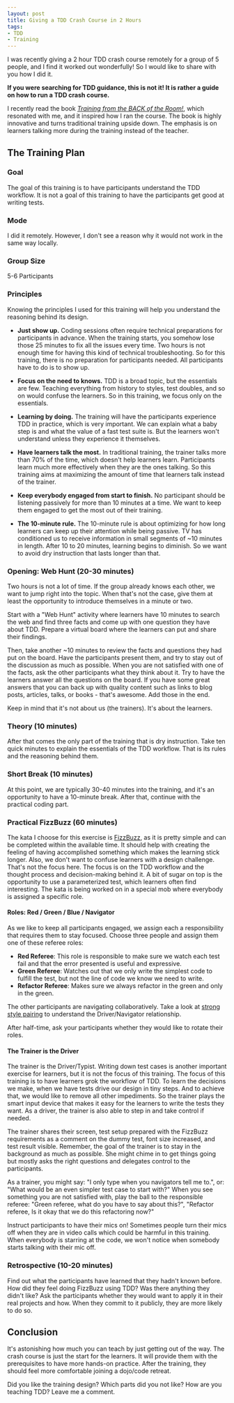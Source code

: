 ```yaml
---
layout: post
title: Giving a TDD Crash Course in 2 Hours
tags: 
- TDD
- Training
---
```


I was recently giving a 2 hour TDD crash course remotely for a group of 5 people, and I find it worked out wonderfully!
So I would like to share with you how I did it.

**If you were searching for TDD guidance, this is not it!
It is rather a guide on how to run a TDD crash course.**

I recently read the book *[Training from the BACK of the Room!](https://www.goodreads.com/book/show/8141935-training-from-the-back-of-the-room)*, which resonated with me, and it inspired how I ran the course.
The book is highly innovative and turns traditional training upside down.
The emphasis is on learners talking more during the training instead of the teacher.

## The Training Plan

### Goal
The goal of this training is to have participants understand the TDD workflow.
It is not a goal of this training to have the participants get good at writing tests.

### Mode 
I did it remotely. 
However, I don't see a reason why it would not work in the same way locally.

### Group Size
5-6 Participants

### Principles
Knowing the principles I used for this training will help you understand the reasoning behind its design.

- **Just show up.**
   Coding sessions often require technical preparations for participants in advance. 
   When the training starts, you somehow lose those 25 minutes to fix all the issues every time.
   Two hours is not enough time for having this kind of technical troubleshooting.
   So for this training, there is no preparation for participants needed.
   All participants have to do is to show up.

- **Focus on the need to knows.**
   TDD is a broad topic, but the essentials are few.
   Teaching everything from history to styles, test doubles, and so on would confuse the learners.
   So in this training, we focus only on the essentials.

- **Learning by doing.**
   The training will have the participants experience TDD in practice, which is very important.
   We can explain what a baby step is and what the value of a fast test suite is. But the learners won't understand unless they experience it themselves.

- **Have learners talk the most.**
   In traditional training, the trainer talks more than 70% of the time, which doesn't help learners learn.
   Participants learn much more effectively when they are the ones talking.
   So this training aims at maximizing the amount of time that learners talk instead of the trainer.

- **Keep everybody engaged from start to finish.**
   No participant should be listening passively for more than 10 minutes at a time. 
   We want to keep them engaged to get the most out of their training.

- **The 10-minute rule.**
   The 10-minute rule is about optimizing for how long learners can keep up their attention while being passive.
   TV has conditioned us to receive information in small segments of ~10 minutes in length.
   After 10 to 20 minutes, learning begins to diminish.
   So we want to avoid dry instruction that lasts longer than that.

### Opening: Web Hunt (20-30 minutes)
Two hours is not a lot of time.
If the group already knows each other, we want to jump right into the topic.
When that's not the case, give them at least the opportunity to introduce themselves in a minute or two.

Start with a "Web Hunt" activity where learners have 10 minutes to search the web and find three facts and come up with one question they have about TDD. 
Prepare a virtual board where the learners can put and share their findings.

Then, take another ~10 minutes to review the facts and questions they had put on the board.
Have the participants present them, and try to stay out of the discussion as much as possible.
When you are not satisfied with one of the facts, ask the other participants what they think about it.
Try to have the learners answer all the questions on the board.
If you have some great answers that you can back up with quality content such as links to blog posts, articles, talks, or books - that's awesome.
Add those in the end.

Keep in mind that it's not about us (the trainers). It's about the learners.

### Theory (10 minutes)
After that comes the only part of the training that is dry instruction.
Take ten quick minutes to explain the essentials of the TDD workflow.
That is its rules and the reasoning behind them.

### Short Break (10 minutes)
At this point, we are typically 30-40 minutes into the training, and it's an opportunity to have a 10-minute break.
After that, continue with the practical coding part.

### Practical FizzBuzz (60 minutes)
The kata I choose for this exercise is [FizzBuzz](https://kata-log.rocks/fizz-buzz-kata), as it is pretty simple and can be completed within the available time.
It should help with creating the feeling of having accomplished something which makes the learning stick longer.
Also, we don't want to confuse learners with a design challenge.
That's not the focus here.
The focus is on the TDD workflow and the thought process and decision-making behind it. 
A bit of sugar on top is the opportunity to use a parameterized test, which learners often find interesting.
The kata is being worked on in a special mob where everybody is assigned a specific role.

#### Roles: Red / Green / Blue / Navigator
As we like to keep all participants engaged, we assign each a responsibility that requires them to stay focused. Choose three people and assign them one of these referee roles:

- **Red Referee**: This role is responsible to make sure we watch each test fail and that the error presented is useful and expressive.
- **Green Referee**: Watches out that we only write the simplest code to fulfill the test, but not the line of code we know we need to write.
- **Refactor Referee**: Makes sure we always refactor in the green and only in the green.

The other participants are navigating collaboratively. Take a look at [strong style pairing](https://llewellynfalco.blogspot.com/2014/06/llewellyns-strong-style-pairing.html) to understand the Driver/Navigator relationship.

After half-time, ask your participants whether they would like to rotate their roles.

#### The Trainer is the Driver
The trainer is the Driver/Typist.
Writing down test cases is another important exercise for learners, but it is not the focus of this training.
The focus of this training is to have learners grok the workflow of TDD. 
To learn the decisions we make, when we have tests drive our design in tiny steps.
And to achieve that, we would like to remove all other impediments.
So the trainer plays the smart input device that makes it easy for the learners to write the tests they want.
As a driver, the trainer is also able to step in and take control if needed. 

The trainer shares their screen, test setup prepared with the FizzBuzz requirements as a comment on the dummy test, font size increased, and test result visible.
Remember, the goal of the trainer is to stay in the background as much as possible.
She might chime in to get things going but mostly asks the right questions and delegates control to the participants.

As a trainer, you might say: "I only type when you navigators tell me to.",
or: "What would be an even simpler test case to start with?"
When you see something you are not satisfied with, play the ball to the responsible referee: "Green referee, what do you have to say about this?",
"Refactor referee, Is it okay that we do this refactoring now?"

Instruct participants to have their mics on!
Sometimes people turn their mics off when they are in video calls which could be harmful in this training.
When everybody is starring at the code, we won't notice when somebody starts talking with their mic off.

### Retrospective (10-20 minutes)
Find out what the participants have learned that they hadn't known before.
How did they feel doing FizzBuzz using TDD?
Was there anything they didn't like?
Ask the participants whether they would want to apply it in their real projects and how.
When they commit to it publicly, they are more likely to do so.

## Conclusion
It's astonishing how much you can teach by just getting out of the way.
The crash course is just the start for the learners. 
It will provide them with the prerequisites to have more hands-on practice.
After the training, they should feel more comfortable joining a dojo/code retreat.

Did you like the training design? 
Which parts did you not like?
How are you teaching TDD?
Leave me a comment.
